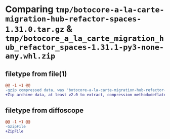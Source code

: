 # Comparing `tmp/botocore-a-la-carte-migration-hub-refactor-spaces-1.31.0.tar.gz` & `tmp/botocore_a_la_carte_migration_hub_refactor_spaces-1.31.1-py3-none-any.whl.zip`

## filetype from file(1)

```diff
@@ -1 +1 @@
-gzip compressed data, was "botocore-a-la-carte-migration-hub-refactor-spaces-1.31.0.tar", last modified: Fri Jul  7 01:44:02 2023, max compression
+Zip archive data, at least v2.0 to extract, compression method=deflate
```

## filetype from diffoscope

```diff
@@ -1 +1 @@
-GzipFile
+ZipFile
```

